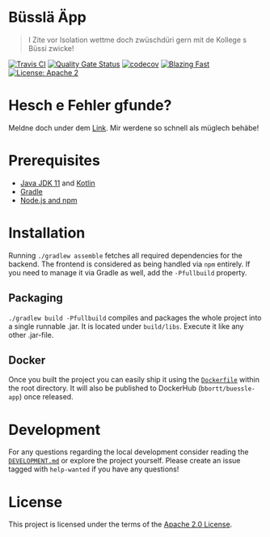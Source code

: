 Büsslä Äpp
===
> I Zite vor Isolation wettme doch zwüschdüri gern mit de Kollege s Büssi zwicke!

[![Travis CI](https://travis-ci.com/bbortt/buessle-app.svg?branch=master)](https://travis-ci.com/bbortt/buessle-app)
[![Quality Gate Status](https://sonarcloud.io/api/project_badges/measure?project=bbortt_Buessle-App&metric=alert_status)](https://sonarcloud.io/dashboard?id=bbortt_Buessle-App)
[![codecov](https://codecov.io/gh/bbortt/buessle-app/branch/master/graph/badge.svg)](https://codecov.io/gh/bbortt/buessle_app)
[![Blazing Fast](https://img.shields.io/badge/speed-blazing%20%F0%9F%94%A5-brightgreen.svg?style=flat-square)](https://twitter.com/acdlite/status/974390255393505280)
[![License: Apache 2](https://img.shields.io/badge/License-Apache2-blue.svg)](https://opensource.org/licenses/MIT)

# Hesch e Fehler gfunde?
Meldne doch under dem [Link](https://github.com/bbortt/buessle-app/issues/new). Mir werdene so schnell als müglech behäbe!

# Prerequisites
* [Java JDK 11](https://jdk.java.net/11/) and [Kotlin](https://kotlinlang.org/)
* [Gradle](https://gradle.org/)
* [Node.js and npm](https://nodejs.org/en/download/)

# Installation
Running `./gradlew assemble` fetches all required dependencies for the backend. The frontend is considered as being
handled via `npm` entirely. If you need to manage it via Gradle as well, add the `-Pfullbuild` property.

## Packaging
`./gradlew build -Pfullbuild` compiles and packages the whole project into a single runnable .jar.
It is located under `build/libs`. Execute it like any other .jar-file.

## Docker
Once you built the project you can easily ship it using the [`Dockerfile`](https://github.com/bbortt/buessle-app/blob/master/Dockerfile)
within the root directory. It will also be published to DockerHub (`bbortt/buessle-app`) once released.

# Development
For any questions regarding the local development consider reading the [`DEVELOPMENT.md`](https://github.com/bbortt/buessle-app/blob/master/DEVELOPMENT.md)
or explore the project yourself. Please create an issue tagged with `help-wanted` if you have any questions!

# License
This project is licensed under the terms of the [Apache 2.0 License](https://github.com/bbortt/buessle-app/blob/master/LICENSE).
